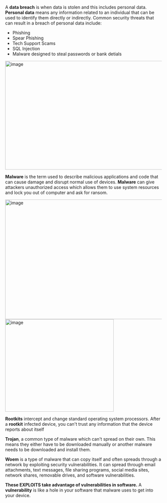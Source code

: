 A **data breach** is when data is stolen and this includes personal data.
**Personal data** means any information related to an individual that can be used to identify them directly or indirectly.
Common security threats that can result in a breach of personal data include:
- Phishing
- Spear Phishing
- Tech Support Scams
- SQL Injection
- Malware designed to steal passwords or bank detials


<img width="544" height="349" alt="image" src="https://github.com/user-attachments/assets/483770c7-2874-433f-8922-39809cbb7114" />


**Malware** is the term used to describe malicious applications and code that can cause damage and disrupt normal use of devices.
**Malware** can give attackers unauthorized access which allows them to use system resources and lock you out of computer and ask for ransom.

<img width="729" height="384" alt="image" src="https://github.com/user-attachments/assets/b2468f6b-a30f-46b3-8d29-ae3400321ded" />


<img width="349" height="297" alt="image" src="https://github.com/user-attachments/assets/566fca16-495b-4b5a-90f0-3198f1947a59" />


**Rootkits** intercept and change standard operating system processors. After a **rootkit** infected device, you can't trust any information that the device reports about itself

**Trojan**, a common type of malware which can't spread on their own. This means they either have to be downloaded manually or another malware needs to be downloaded and install them.

**Woem** is a type of malware that can copy itself and often spreads through a network by exploiting security vulnerabilities. It can spread through email attachments, text messages, file sharing programs, social media sites, network shares, removable drives, and software vulnerabilities.

**These EXPLOITS take advantage of vulnerabilities in software.**
A **vulnerability** is like a hole in your software that malware uses to get into your device.
